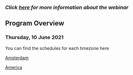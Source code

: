 ### *Click [here](./description.md) for more information about the webinar*



## Program Overview

### Thursday, 10 June 2021

You can find the schedules for each timezone here

[Amsterdam](./program_amsterdam.md)

[America](./program_america.md)